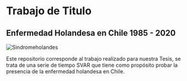 # Trabajo de Titulo
## Enfermedad Holandesa en Chile 1985 - 2020

![Sindromeholandes](https://encrypted-tbn0.gstatic.com/images?q=tbn:ANd9GcT_gi_uUa9tocKPA4koHD1PogzQ_6Zw9ueSxA&usqp=CAU)

Este repositorio corresponde al trabajo realizado para nuestra Tesis, se trata de una serie de tiempo SVAR que tiene como propósito probar la presencia de la enfermedad holandesa en Chile.
